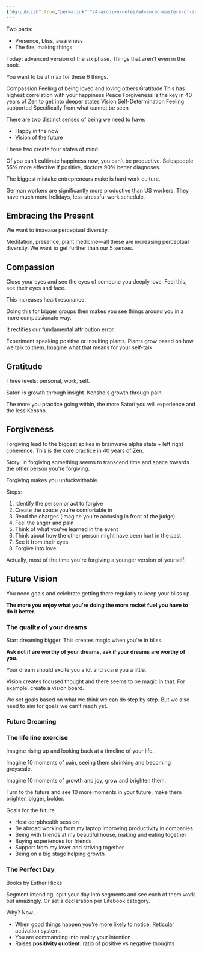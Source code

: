 ```yaml
---
{"dg-publish":true,"permalink":"/4-archive/notes/advanced-mastery-of-state-and-soul-vishen-lakhiani/"}
---
```


Two parts:
- Presence, bliss, awareness
- The fire, making things

Today: advanced version of the six phase. Things that aren't even in the book.

You want to be at max for these 6 things.

Compassion
Feeling of being loved and loving others
Gratitude
This has highest correlation with your happiness
Peace
Forgiveness is the key in 40 years of Zen to get into deeper states 
Vision
Self-Determination
Feeling supported
Specifically from what cannot be seen

There are two distinct senses of being we need to have:
- Happy in the now
- Vision of the future

These two create four states of mind.

Of you can't cultivate happiness now, you can't be productive. Salespeople 55% more effective if positive, doctors 90% better diagnoses.

The biggest mistake entrepreneurs make is hard work culture.

German workers are significantly more productive than US workers. They have much more holidays, less stressful work schedule.

## Embracing the Present
We want to increase perceptual diversity.

Meditation, presence, plant medicine—all these are increasing perceptual diversity. We want to get further than our 5 senses.

## Compassion
Close your eyes and see the eyes of someone you deeply love. Feel this, see their eyes and face.

This increases heart resonance.

Doing this for bigger groups then makes you see things around you in a more compassionate way.

It rectifies our fundamental attribution error.

Experiment speaking positive or insulting plants. Plants grow based on how we talk to them. Imagine what that means for your self-talk.

## Gratitude
Three levels: personal, work, self.

Satori is growth through insight.
Kensho's growth through pain.

The more you practice going within, the more Satori you will experience and the less Kensho.

## Forgiveness
Forgiving lead to the biggest spikes in brainwave alpha stata + left right coherence. This is the core practice in 40 years of Zen.

Story: in forgiving something seems to transcend time and space towards the other person you're forgiving.

Forgiving makes you unfuckwithable.

Steps:
1. Identify the person or act to forgive
2. Create the space you're comfortable in
3. Read the charges (imagine you're accusing in front of the judge)
4. Feel the anger and pain
5. Think of what you've learned in the event
6. Think about how the other person might have been hurt in the past
7. See it from their eyes
8. Forgive into love

Actually, most of the time you're forgiving a younger version of yourself.

## Future Vision
You need goals and celebrate getting there regularly to keep your bliss up.

**The more you enjoy what you're doing the more rocket fuel you have to do it better.**

### The quality of your dreams
Start dreaming bigger. This creates magic when you're in bliss.

**Ask not if are worthy of your dreams, ask if your dreams are worthy of you.**

Your dream should excite you a lot and scare you a little.

Vision creates focused thought and there seems to be magic in that. For example, create a vision board.

We set goals based on what we think we can do step by step. But we also need to aim for goals we can't reach yet.

### Future Dreaming
### The life line exercise
Imagine rising up and looking back at a timeline of your life.

Imagine 10 moments of pain, seeing them shrinking and becoming greyscale.

Imagine 10 moments of growth and joy, grow and brighten them.

Turn to the future and see 10 more moments in your future, make them brighter, bigger, bolder.

Goals for the future
- Host corpbhealth session
- Be abroad working from my laptop improving productivity in companies
- Being with friends at my beautiful house, making and eating together
- Buying experiences for friends
- Support from my lover and striving together
- Being on a big stage helping growth

### The Perfect Day
Books by Esther Hicks

Segment intending: split your day into segments and see each of them work out amazingly. Or set a declaration per Lifebook category.

Why? Now…
- When good things happen you're more likely to notice. Reticular activation system.
- You are commanding into reality your intention
- Raises **positivity quotient**: ratio of positive vs negative thoughts


